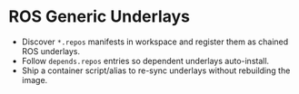 # ROS Generic Underlays

- Discover `*.repos` manifests in workspace and register them as chained ROS underlays.
- Follow `depends.repos` entries so dependent underlays auto-install.
- Ship a container script/alias to re-sync underlays without rebuilding the image.
